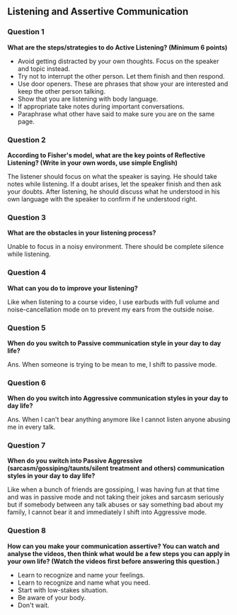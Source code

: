 ## Listening and Assertive Communication


### Question 1

**What are the steps/strategies to do Active Listening? (Minimum 6 points)**

- Avoid getting distracted by your own thoughts. Focus on the speaker and topic instead.
- Try not to interrupt the other person. Let them finish and then respond.
- Use door openers. These are phrases that show your are interested and keep the other person talking. 
- Show that you are listening with body language.
- If appropriate take notes during important conversations.
- Paraphrase what other have said to make sure you are on the same page. 

### Question 2

**According to Fisher's model, what are the key points of Reflective Listening? (Write in your own words, use simple English)**

The listener should focus on what the speaker is saying. He should take notes while listening. If a doubt arises, let the speaker finish and then ask your doubts. After listening, he should discuss what he understood in his own language with the speaker to confirm if he understood right.

### Question 3

**What are the obstacles in your listening process?**

Unable to focus in a noisy environment. There should be complete silence while listening. 

### Question 4

**What can you do to improve your listening?**

Like when listening to a course video, I use earbuds with full volume and noise-cancellation mode on to prevent my ears from the outside noise.

### Question 5

**When do you switch to Passive communication style in your day to day life?**

Ans. When someone is trying to be mean to me, I shift to passive mode.

### Question 6

**When do you switch into Aggressive communication styles in your day to day life?**

Ans. When I can't bear anything anymore like I cannot listen anyone abusing me in every talk.

### Question 7

**When do you switch into Passive Aggressive (sarcasm/gossiping/taunts/silent treatment and others) communication styles in your day to day life?**

Like when a bunch of friends are gossiping, I was having fun at that time and was in passive mode and not taking their jokes and sarcasm seriously  but if somebody between any talk abuses or say something bad about my family, I cannot bear it and immediately I shift into Aggressive mode.

### Question 8

**How can you make your communication assertive? You can watch and analyse the videos, then think what would be a few steps you can apply in your own life? (Watch the videos first before answering this question.)**

- Learn to recognize and name your feelings.
- Learn to recognize and name what you need.
- Start with low-stakes situation.
- Be aware of your body.
- Don't wait.

